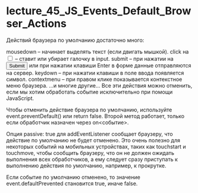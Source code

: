 # lecture_45_JS_Events_Default_Browser_Actions  

Действий браузера по умолчанию достаточно много:

mousedown – начинает выделять текст (если двигать мышкой).
click на <input type="checkbox"> – ставит или убирает галочку в input.
submit – при нажатии на <input type="submit"> или при нажатии клавиши Enter в форме данные отправляются на сервер.
keydown – при нажатии клавиши в поле ввода появляется символ.
contextmenu – при правом клике показывается контекстное меню браузера.
…и многие другие…
Все эти действия можно отменить, если мы хотим обработать событие исключительно при помощи JavaScript.

Чтобы отменить действие браузера по умолчанию, используйте event.preventDefault() или return false. Второй метод работает, только если обработчик назначен через on<событие>.

Опция passive: true для addEventListener сообщает браузеру, что действие по умолчанию не будет отменено. Это очень полезно для некоторых событий на мобильных устройствах, таких как touchstart и touchmove, чтобы сообщить браузеру, что он не должен ожидать выполнения всех обработчиков, а ему следует сразу приступать к выполнению действия по умолчанию, например, к прокрутке.

Если событие по умолчанию отменено, то значение event.defaultPrevented становится true, иначе false.
